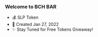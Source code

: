 ### Welcome to BCH BAR 
- 💰 SLP Token
- 🚀 Created Jan 27, 2022
- ✨ Stay Tuned for Free Tokens Giveaway!

